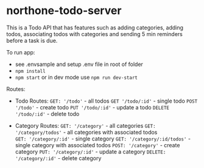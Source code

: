 # northone-todo-server

This is a Todo API that has features such as adding categories, adding todos, associating todos with categories and sending 5 min reminders before a task is due.

To run app:
- see .envsample and setup .env file in root of folder
- `npm install`
- `npm start` or in dev mode use `npm run dev-start`

Routes:
- Todo Routes:
  `GET: '/todo'`        - all todos
  `GET '/todo/:id'`     - single todo
  `POST '/todo'`        - create todo
  `PUT '/todo/:id'`     - update a todo
  `DELETE '/todo/:id'`  - delete todo

- Category Routes:
  `GET: '/category'`            - all categories
  `GET: '/category/todos'`      - all categories with associated todos  
  `GET: '/category/:id'`        - single category
  `GET: '/category/:id/todos'`  - single category with associated todos
  `POST: '/category'`           - create category
  `PUT: '/category/:id'`        - update a category
  `DELETE: '/category/:id'`     - delete category